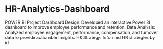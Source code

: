# HR-Analytics-Dashboard
POWER BI Project
 Dashboard Design: Developed an interactive Power BI dashboard to improve employee performance and
 retention.
 Data Analysis: Analyzed employee engagement, performance, compensation, and turnover data to provide
 actionable insights.
 HR Strategy: Informed HR strategies by id
